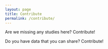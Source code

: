 ```yaml
---
layout: page
title: Contribute
permalink: /contribute/
---
```



Are we missing any studies here? Contribute!

Do you have data that you can share? Contribute!